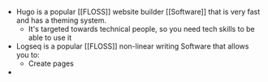- Hugo is a popular [[FLOSS]] website builder [[Software]] that is very fast and has a theming system.
	- It's targeted towards technical people, so you need tech skills to be able to use it
- Logseq is a popular [[FLOSS]] non-linear writing Software that allows you to:
	- Create pages
-